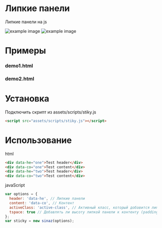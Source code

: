 
# Липкие панели
Липкие панели на js

![example image](https://drive.google.com/open?id=0Bx_y-E2kyL4DUGhpb2ZBNzd4TU0 "An exemplary image")
![example image](https://drive.google.com/open?id=0Bx_y-E2kyL4Db1FvNXB5bTQ0ZWc "An exemplary image")
# Примеры
### demo1.html
### demo2.html

# Установка
Подключить скрипт из assets/scripts/stiky.js

```html
<script src="assets/scripts/stiky.js"></script>
```

# Использование

html
```html
<div data-he="one">Test header</div>
<div data-co="one">Test content</div>
<div data-he="two">Test header</div>
<div data-co="two">Test content</div>
```

javaScript
```javascript
var options = {
  header: 'data-he', // Липкие панели
  content: 'data-co', // Контент
  activeClass: 'active-class', // Активный класс, который добавится липкой панели
  tspace: true // Добавлять ли высоту липкой панели к контенту (padding-top)
};
var sticky = new sinaz(options);
```

